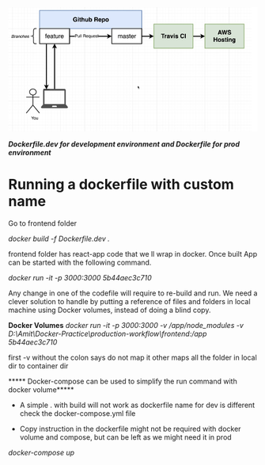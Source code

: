 ![worflow-diagram](Images/image1.png)

*****Dockerfile.dev for development environment and Dockerfile for prod environment*****

# Running a dockerfile with custom name
Go to frontend folder

_docker build -f Dockerfile.dev ._

frontend folder has react-app code that we ll wrap in docker. Once built App can be started with the following command.

_docker run -it -p 3000:3000 5b44aec3c710_

Any change in one of the codefile will require to re-build and run. We need a clever solution to handle by putting a reference of files and folders in local machine using Docker volumes, instead of doing a blind copy.

**Docker Volumes**
*docker run -it -p 3000:3000 -v /app/node_modules -v D:\Amit\Docker-Practice\production-workflow\frontend:/app 5b44aec3c710*

first -v without the colon says do not map it other maps all the folder in local dir to container dir

***** Docker-compose can be used to simplify the run command with docker volume*****
- A simple . with build will not work as dockerfile name for dev is different check the docker-compose.yml file

- Copy instruction in the dockerfile might not be required with docker volume and compose, but can be left as we might need it in prod

*docker-compose up*




